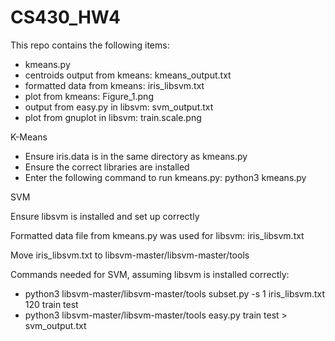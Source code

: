 # CS430_HW4

This repo contains the following items:
- kmeans.py
- centroids output from kmeans: kmeans_output.txt
- formatted data from kmeans: iris_libsvm.txt
- plot from kmeans: Figure_1.png
- output from easy.py in libsvm: svm_output.txt
- plot from gnuplot in libsvm: train.scale.png

K-Means
- Ensure iris.data is in the same directory as kmeans.py
- Ensure the correct libraries are installed
- Enter the following command to run kmeans.py: python3 kmeans.py


SVM

Ensure libsvm is installed and set up correctly

Formatted data file from kmeans.py was used for libsvm: iris_libsvm.txt

Move iris_libsvm.txt to libsvm-master/libsvm-master/tools

Commands needed for SVM, assuming libsvm is installed correctly:
- python3 libsvm-master/libsvm-master/tools subset.py -s 1 iris_libsvm.txt 120 train test
- python3 libsvm-master/libsvm-master/tools easy.py train test > svm_output.txt


